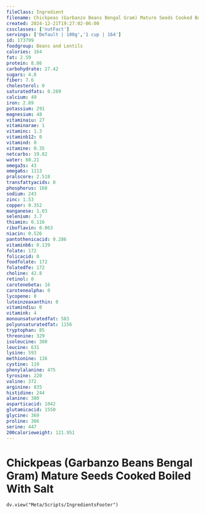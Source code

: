 ```yaml
---
fileClass: Ingredient
filename: Chickpeas (Garbanzo Beans Bengal Gram) Mature Seeds Cooked Boiled With Salt
created: 2024-12-21T19:27:02-06:00
cssclasses: ['nutFact']
servings: ['Default | 100g','1 cup | 164']
id: 173799
foodgroup: Beans and Lentils
calories: 164
fat: 2.59
protein: 8.86
carbohydrate: 27.42
sugars: 4.8
fiber: 7.6
cholesterol: 0
saturatedfats: 0.269
calcium: 49
iron: 2.89
potassium: 291
magnesium: 48
vitaminaiu: 27
vitaminarae: 1
vitaminc: 1.3
vitaminb12: 0
vitamind: 0
vitamine: 0.35
netcarbs: 19.82
water: 60.21
omega3s: 43
omega6s: 1113
pralscore: 2.518
transfattyacids: 0
phosphorus: 168
sodium: 243
zinc: 1.53
copper: 0.352
manganese: 1.03
selenium: 3.7
thiamin: 0.116
riboflavin: 0.063
niacin: 0.526
pantothenicacid: 0.286
vitaminb6: 0.139
folate: 172
folicacid: 0
foodfolate: 172
folatedfe: 172
choline: 42.8
retinol: 0
carotenebeta: 16
carotenealpha: 0
lycopene: 0
luteinzeaxanthin: 0
vitamindiu: 0
vitamink: 4
monounsaturatedfat: 583
polyunsaturatedfat: 1156
tryptophan: 85
threonine: 329
isoleucine: 380
leucine: 631
lysine: 593
methionine: 116
cystine: 119
phenylalanine: 475
tyrosine: 220
valine: 372
arginine: 835
histidine: 244
alanine: 380
asparticacid: 1042
glutamicacid: 1550
glycine: 369
proline: 366
serine: 447
200calorieweight: 121.951
---
```


# Chickpeas (Garbanzo Beans Bengal Gram) Mature Seeds Cooked Boiled With Salt

```dataviewjs
dv.view("Meta/Scripts/IngredientsFooter")
```